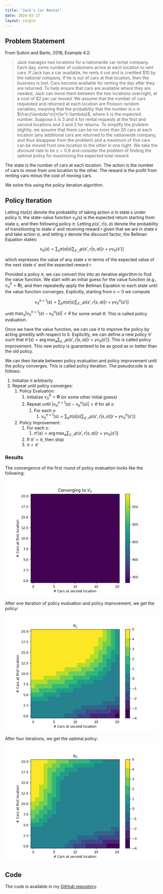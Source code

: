 ```yaml
---
title: "Jack's Car Rental"
date: 2024-03-17
layout: single
---
```



## Problem Statement

From Sutton and Barto, 2018, Example 4.2: 

> Jack manages two locations for a nationwide car rental company. Each day, some number of customers arrive at each location to rent cars. If Jack has a car available, he rents it out and is credited \$10 by the national company. If he is out of cars at that location, then the business is lost. Cars become available for renting the day after they are returned. To help ensure that cars are available where they are needed, Jack can move them between the two locations overnight, at a cost of \$2 per car moved. We assume that the number of cars requested and returned at each location are Poisson random variables, meaning that the probability that the number is n is $\frac{\lambda^n}{n!}e^{-\lambda}$, where $\lambda$ is the expected number. Suppose $\lambda$ is 3 and 4 for rental requests at the first and second locations and 3 and 2 for returns. To simplify the problem slightly, we assume that there can be no more than 20 cars at each location (any additional cars are returned to the nationwide company, and thus disappear from the problem) and a maximum of five cars can be moved from one location to the other in one night. We take the discount rate to be $\gamma = 0.9$ and consider the problem of finding the optimal policy for maximizing the expected total reward.

The state is the number of cars at each location. The action is the number of cars to move from one location to the other. The reward is the profit from renting cars minus the cost of moving cars.

We solve this using the policy iteration algorithm.


## Policy Iteration

Letting $\pi(a | s)$ denote the probability of taking action $a$ in state $s$ under policy $\pi$, the state-value function $v_{\pi}(s)$ is the expected return starting from state $s$, and then following policy $\pi$. Letting $p(s', r | s, a)$ denote the probability of transitioning to state $s'$ and receiving reward $r$ given that we are in state $s$ and take action $a$, and letting $\gamma$ denote the discount factor,
the Bellman Equation states:

$$v_{\pi}(s) = \sum_{s} \pi(a|s) \sum_{s', r} p(s', r|s, a)[r + \gamma v_{\pi}(s')] \tag{S\&B, 4.4}$$

which expresses the value of any state $s$ in terms of the expected value of the next state $s'$ and the expected reward $r$. 

Provided a policy $\pi$, we can convert this into an iterative algorithm to find the value function. We start with an initial guess for the value function (e.g., $v_{\pi}^0 = \mathbf{0}$), and then repeatedly apply the Bellman Equation to each state until the value function converges. Explicitly, starting from $n=0$ we compute

$$v_{\pi}^{n+1}(s) = \sum_{a} \pi(a|s) \sum_{s', r} p(s', r|s, a)[r + \gamma v_{\pi}^n(s')]$$

until $\text{max}_s |v_{\pi}^{n+1}(s) - v_{\pi}^n(s)| < \theta$ for some small $\theta$. This is called policy evaluation.

Once we have the value function, we can use it to improve the policy by acting greedily with respect to it. Explicitly, we can define a new policy $\pi'$ such that $\pi'(s) = \arg\max_a \sum_{s', r} p(s', r|s, a)[r + \gamma v_{\pi}(s')]$. This is called policy improvement. This new policy is guaranteed to be as good as or better than the old policy.

We can then iterate between policy evaluation and policy improvement until the policy converges. This is called policy iteration. The pseudocode is as follows:

1. Initialize $\pi$ arbitrarily
2. Repeat until policy converges:
    1. Policy Evaluation: 
        1. Initialize $v_{\pi}^0 = \mathbf{0}$ (or some other initial guess)
        2. Repeat until $|v_{\pi}^{n+1}(s) - v_{\pi}^n(s)| < \theta$ for all $s$:
            1. For each $s$:
                1. $v_{\pi}^{n+1}(s) = \sum_{a} \pi(a|s) \sum_{s', r} p(s', r|s, a)[r + \gamma v_{\pi}^n(s')]$
    2. Policy Improvement:
        1. For each $s$:
            1. $\pi'(s) = \arg\max_a \sum_{s', r} p(s', r|s, a)[r + \gamma v_{\pi}(s')]$
        2. If $\pi' = \pi$, then stop
        3. $\pi = \pi'$

### Results

The convergence of the first round of policy evaluation looks like the following:

![evaluation 0](/assets/images/jacks_car_rental/policy_evaluation.gif)

After one iteration of policy evaluation and policy improvement, we get the policy:

![policy 1](/assets/images/jacks_car_rental/pi_1.png)

After four iterations, we get the optimal policy:

![policy 4](/assets/images/jacks_car_rental/pi_4.png)


## Code

The code is available in my [GitHub repository](https://github.com/ericoden/ericoden.github.io/blob/main/self_study/reinforcement_learning/ch_04/ex_7/jacks_car_rental.ipynb).

